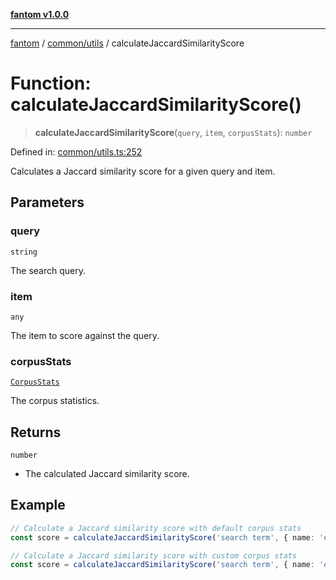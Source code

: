 [**fantom v1.0.0**](../../../README.md)

***

[fantom](../../../README.md) / [common/utils](../README.md) / calculateJaccardSimilarityScore

# Function: calculateJaccardSimilarityScore()

> **calculateJaccardSimilarityScore**(`query`, `item`, `corpusStats`): `number`

Defined in: [common/utils.ts:252](https://github.com/ispyhumanfly/fantom/blob/e7920176802f84bedc42f01e77d9e82bb3e8e1cb/common/utils.ts#L252)

Calculates a Jaccard similarity score for a given query and item.

## Parameters

### query

`string`

The search query.

### item

`any`

The item to score against the query.

### corpusStats

[`CorpusStats`](../interfaces/CorpusStats.md)

The corpus statistics.

## Returns

`number`

- The calculated Jaccard similarity score.

## Example

```ts
// Calculate a Jaccard similarity score with default corpus stats
const score = calculateJaccardSimilarityScore('search term', { name: 'example' }, defaultCorpusStats);

// Calculate a Jaccard similarity score with custom corpus stats
const score = calculateJaccardSimilarityScore('search term', { name: 'example', tags: ['tag1', 'tag2'] }, customCorpusStats);
```
